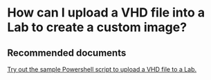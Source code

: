 <properties
	pageTitle="How can I upload a VHD file into a Lab to create a custom image?"
	description="How can I upload a VHD file into a Lab to create a custom image?"
	service="microsoft.devtestlab"
	resource="labs"
	authors="kasparks"
	displayOrder="3"
	selfHelpType="resource"
	supportTopicIds=""
	resourceTags=""
	productPesIds=""
	cloudEnvironments="public"
	articleId="ea02ecbd-3775-4541-8566-5090afc7e728"
/>

# How can I upload a VHD file into a Lab to create a custom image?

## **Recommended documents**
[Try out the sample Powershell script to upload a VHD file to a Lab.](https://github.com/Azure/azure-devtestlab/blob/master/samples/DevTestLabs/Scripts/UploadVHD/UploadVHDToDTL.ps1)

